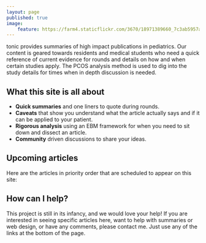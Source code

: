 ```yaml
---
layout: page
published: true
image:
    feature: https://farm4.staticflickr.com/3670/18971389660_7c3ab5957a_k_d.jpg
---
```




<span class="written-logo">tonic</span> provides summaries of high impact publications in pediatrics. Our content is geared towards residents and medical students who need a quick reference of current evidence for rounds and details on how and when certain studies apply. The PCOS analysis method is used to dig into the study details for times when in depth discussion is needed.

## What this site is all about

* **Quick summaries** and one liners to quote during rounds.
* **Caveats** that show you understand what the article actually says and if it can be applied to your patient.
* **Rigorous analysis** using an EBM framework for when you need to sit down and dissect an article.
* **Community** driven discussions to share your ideas.

## Upcoming articles

Here are the articles in priority order that are scheduled to appear on this site:

<script src="https://trello.com/b/LeU02vQy.js"></script>

## How can I help?

This project is still in its infancy, and we would love your help! If you are interested in seeing specific articles here, want to help with summaries or web design, or have any comments, please contact me. Just use any of the links at the bottom of the page.

[Lancet-Pap]: http://www.thelancet.com/journals/lancet/article/PIIS0140-6736(79)90172-7/abstract
